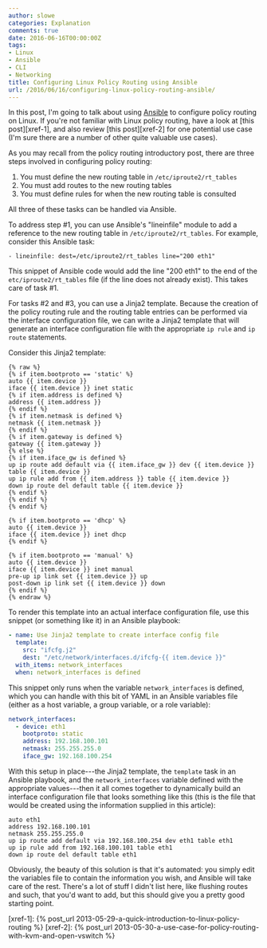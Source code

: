 ```yaml
---
author: slowe
categories: Explanation
comments: true
date: 2016-06-16T00:00:00Z
tags:
- Linux
- Ansible
- CLI
- Networking
title: Configuring Linux Policy Routing using Ansible
url: /2016/06/16/configuring-linux-policy-routing-ansible/
---
```


In this post, I'm going to talk about using [Ansible][link-1] to configure policy routing on Linux. If you're not familiar with Linux policy routing, have a look at [this post][xref-1], and also review [this post][xref-2] for one potential use case (I'm sure there are a number of other quite valuable use cases).

As you may recall from the policy routing introductory post, there are three steps involved in configuring policy routing:

1. You must define the new routing table in `/etc/iproute2/rt_tables`
2. You must add routes to the new routing tables
3. You must define rules for when the new routing table is consulted

All three of these tasks can be handled via Ansible.

To address step #1, you can use Ansible's "lineinfile" module to add a reference to the new routing table in `/etc/iproute2/rt_tables`. For example, consider this Ansible task:

```
- lineinfile: dest=/etc/iproute2/rt_tables line="200 eth1"
```

This snippet of Ansible code would add the line "200 eth1" to the end of the `etc/iproute2/rt_tables` file (if the line does not already exist). This takes care of task #1.

For tasks #2 and #3, you can use a Jinja2 template. Because the creation of the policy routing rule and the routing table entries can be performed via the interface configuration file, we can write a Jinja2 template that will generate an interface configuration file with the appropriate `ip rule` and `ip route` statements.

Consider this Jinja2 template:

``` liquid
{% raw %}
{% if item.bootproto == 'static' %}
auto {{ item.device }}
iface {{ item.device }} inet static
{% if item.address is defined %}
address {{ item.address }}
{% endif %}
{% if item.netmask is defined %}
netmask {{ item.netmask }}
{% endif %}
{% if item.gateway is defined %}
gateway {{ item.gateway }}
{% else %}
{% if item.iface_gw is defined %}
up ip route add default via {{ item.iface_gw }} dev {{ item.device }} table {{ item.device }}
up ip rule add from {{ item.address }} table {{ item.device }}
down ip route del default table {{ item.device }}
{% endif %}
{% endif %}
{% endif %}

{% if item.bootproto == 'dhcp' %}
auto {{ item.device }}
iface {{ item.device }} inet dhcp
{% endif %}

{% if item.bootproto == 'manual' %}
auto {{ item.device }}
iface {{ item.device }} inet manual
pre-up ip link set {{ item.device }} up
post-down ip link set {{ item.device }} down
{% endif %}
{% endraw %}
```

To render this template into an actual interface configuration file, use this snippet (or something like it) in an Ansible playbook:

``` yaml
- name: Use Jinja2 template to create interface config file
  template:
    src: "ifcfg.j2"
    dest: "/etc/network/interfaces.d/ifcfg-{{ item.device }}"
  with_items: network_interfaces
  when: network_interfaces is defined
```

This snippet only runs when the variable `network_interfaces` is defined, which you can handle with this bit of YAML in an Ansible variables file (either as a host variable, a group variable, or a role variable):

``` yaml
network_interfaces:
  - device: eth1
    bootproto: static
    address: 192.168.100.101
    netmask: 255.255.255.0
    iface_gw: 192.168.100.254
```

With this setup in place---the Jinja2 template, the `template` task in an Ansible playbook, and the `network_interfaces` variable defined with the appropriate values---then it all comes together to dynamically build an interface configuration file that looks something like this (this is the file that would be created using the information supplied in this article):

``` text
auto eth1
address 192.168.100.101
netmask 255.255.255.0
up ip route add default via 192.168.100.254 dev eth1 table eth1
up ip rule add from 192.168.100.101 table eth1
down ip route del default table eth1
``` 

Obviously, the beauty of this solution is that it's automated: you simply edit the variables file to contain the information you wish, and Ansible will take care of the rest. There's a lot of stuff I didn't list here, like flushing routes and such, that you'd want to add, but this should give you a pretty good starting point.


[link-1]: http://www.ansible.com/

[xref-1]: {% post_url 2013-05-29-a-quick-introduction-to-linux-policy-routing %}
[xref-2]: {% post_url 2013-05-30-a-use-case-for-policy-routing-with-kvm-and-open-vswitch %}
